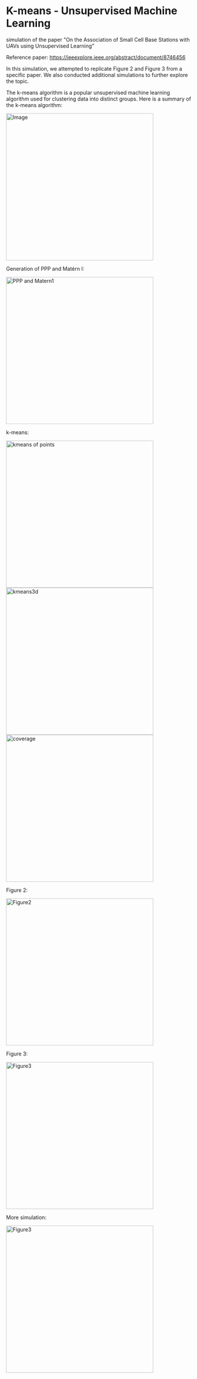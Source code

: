# K-means - Unsupervised Machine Learning
simulation of the paper "On the Association of Small Cell Base Stations with UAVs using Unsupervised Learning" 

Reference paper: https://ieeexplore.ieee.org/abstract/document/8746456

In this simulation, we attempted to replicate Figure 2 and Figure 3 from a specific paper. We also conducted additional simulations to further explore the topic.


The k-means algorithm is a popular unsupervised machine learning algorithm used for clustering data into distinct groups. Here is a summary of the k-means algorithm:

<img src="https://github.com/RGAlavicheh/K-means/assets/94162828/e484df51-5c4a-4255-b714-423d8a03986d" alt="Image" width="400">

Generation of PPP and Matérn I:

<img src="https://github.com/RGAlavicheh/K-means/assets/94162828/5dc7b337-b88a-4208-9fd6-47d59be648a5" alt="PPP and Matern1" width="400">

k-means:

<img src="https://github.com/RGAlavicheh/K-means/assets/94162828/e37df3db-ca53-4dba-8c51-aac47ef80f4d" alt="kmeans of points" width="400">

<img src="https://github.com/RGAlavicheh/K-means/assets/94162828/523e12a7-2abc-41ec-b02e-83c5db54d634" alt="kmeans3d" width="400">

<img src="https://github.com/RGAlavicheh/K-means/assets/94162828/cea78bc8-e2d2-4efa-bf62-1329e8a4c8a3" alt="coverage" width="400">

Figure 2:

<img src="https://github.com/RGAlavicheh/K-means/assets/94162828/1132e07b-6afb-4dea-aed5-2a4a50d6a86a" alt="Figure2" width="400">


Figure 3:

<img src="https://github.com/RGAlavicheh/K-means/assets/94162828/e0ae8937-66fb-48c8-bd5e-02b1388e3718" alt="Figure3" width="400">

More simulation:

<img src="https://github.com/RGAlavicheh/K-means/assets/94162828/19efcb50-4d84-4bb4-852b-aec90274769a" alt="Figure3" width="400">



